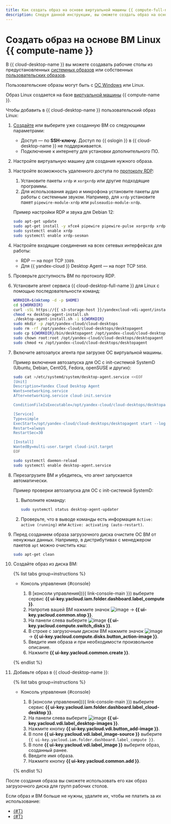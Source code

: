 ```yaml
---
title: Как создать образ на основе виртуальной машины {{ compute-full-name }} Linux в {{ cloud-desktop-full-name }}
description: Следуя данной инструкции, вы сможете создать образ на основе виртуальной машины Linux.
---
```


# Создать образ на основе ВМ Linux {{ compute-name }}

В {{ cloud-desktop-name }} вы можете создавать рабочие столы из предустановленных [системных образов](../../concepts/images.md) или собственных [пользовательских образов](../../concepts/images.md#custom-images).

Пользовательские образы могут быть с [ОС Windows](create-from-windows.md) или Linux.

Образ Linux создается на базе [виртуальной машины](../../../compute/concepts/vm.md) {{ compute-name }}.

Чтобы добавить в {{ cloud-desktop-name }} пользовательский образ Linux:

1. [Создайте](../../../compute/operations/vm-create/create-linux-vm.md) или выберите уже созданную ВМ со следующими параметрами:
   * Доступ — по **SSH-ключу**. Доступ по {{ oslogin }} в {{ cloud-desktop-name }} не поддерживается.
   * Подключение к интернету для установки дополнительного ПО.

1. Настройте виртуальную машину для создания нужного образа.
1. Настройте возможность удаленного доступа по [протоколу RDP](https://ru.wikipedia.org/wiki/Remote_Desktop_Protocol):
   1. Установите пакеты `xrdp` и `xorgxrdp` или другие подходящие программы.
   1. Для использования аудио и микрофона установите пакеты для работы с системным звуком. Например, для `xrdp` установите пакет `pipewire-module-xrdp` или `pulseaudio-module-xrdp`.
   
    Пример настройки RDP и звука для Debian 12:

    ```bash
    sudo apt-get update
    sudo apt-get install -y xfce4 pipewire pipewire-pulse xorgxrdp xrdp pipewire-module-xrdp
    sudo systemctl enable xrdp
    sudo systemctl enable xrdp-sesman
    ```

1. Настройте входящие соединения на всех сетевых интерфейсах для работы:
   * RDP — на порт TCP `3389`.
   * Для {{ yandex-cloud }} Desktop Agent — на порт TCP `5050`.

1. Проверьте доступность ВМ по протоколу RDP.

1. Установите агент сервиса {{ cloud-desktop-full-name }} для Linux с помощью последовательности команд:
  
    ```bash
    WORKDIR=$(mktemp -d -p $HOME)
    cd ${WORKDIR}
    curl -sSL https://{{ s3-storage-host }}/yandexcloud-vdi-agent/install.sh > desktop-agent-install.sh
    chmod +x desktop-agent-install.sh
    ./desktop-agent-install.sh -i ${WORKDIR}
    sudo mkdir -p /opt/yandex-cloud/cloud-desktops
    sudo rm -rf /opt/yandex-cloud/cloud-desktops/desktopagent
    sudo cp ${WORKDIR}/bin/desktopagent /opt/yandex-cloud/cloud-desktops/
    sudo chown root:root /opt/yandex-cloud/cloud-desktops/desktopagent
    sudo chmod +x /opt/yandex-cloud/cloud-desktops/desktopagent
    ```

1. Включите автозапуск агента при загрузке ОС виртуальной машины.

    Пример включения автозапуска для ОС с init-системой SystemD (Ubuntu, Debian, CentOS, Fedora, openSUSE и других):

    ```bash
    sudo cat >/etc/systemd/system/desktop-agent.service <<EOF
    [Unit]
    Description=Yandex Cloud Desktop Agent
    Wants=networking.service
    After=networking.service cloud-init.service

    ConditionFileIsExecutable=/opt/yandex-cloud/cloud-desktops/desktopagent

    [Service]
    Type=simple
    ExecStart=/opt/yandex-cloud/cloud-desktops/desktopagent start --log-level debug
    Restart=always
    RestartSec=30

    [Install]
    WantedBy=multi-user.target cloud-init.target
    EOF

    sudo systemctl daemon-reload
    sudo systemctl enable desktop-agent.service
    ```

1. Перезагрузите ВМ и убедитесь, что агент запускается автоматически.
   
    Пример проверки автозапуска для ОС с init-системой SystemD:

   1. Выполните команду:
    
      ```bash
      sudo systemctl status desktop-agent-updater
      ```

    1. Проверьте, что в выводе команды есть информация `Active: active (running)` или `Active: activating (auto-restart)`.

1. Перед созданием образа загрузочного диска очистите ОС ВМ от ненужных данных. Например, в дистрибутивах с менеджером пакетов `apt` можно очистить кэш:

    ```bash
    sudo apt-get clean
    ```

1. Создайте образ из диска ВМ:

    {% list tabs group=instructions %}

    - Консоль управления {#console}

      1. В [консоли управления]({{ link-console-main }}) выберите сервис **{{ ui-key.yacloud.iam.folder.dashboard.label_compute }}**.
      1. Напротив вашей ВМ нажмите значок ![image](../../../_assets/console-icons/ellipsis.svg) → **{{ ui-key.yacloud.common.stop }}**.
      1. На панели слева выберите ![image](../../../_assets/console-icons/hard-drive.svg) **{{ ui-key.yacloud.compute.switch_disks }}**.
      1. В строке с загрузочным диском ВМ нажмите значок ![image](../../../_assets/console-icons/ellipsis.svg) → **{{ ui-key.yacloud.compute.disks.button_action-image }}**.
      1. Введите имя образа и при необходимости произвольное описание.
      1. Нажмите **{{ ui-key.yacloud.common.create }}**.

    {% endlist %}

1. Добавьте образ в {{ cloud-desktop-name }}:

    {% list tabs group=instructions %}

    - Консоль управления {#console}

      1. В [консоли управления]({{ link-console-main }}) выберите сервис **{{ ui-key.yacloud.iam.folder.dashboard.label_cloud-desktop }}**.
      1. На панели слева выберите ![image](../../../_assets/console-icons/layers.svg) **{{ ui-key.yacloud.vdi.label_desktop-images }}**.
      1. Нажмите кнопку **{{ ui-key.yacloud.vdi.button_add-image }}**.
      1. В поле **{{ ui-key.yacloud.vdi.label_image-source }}** выберите `{{ ui-key.yacloud.iam.folder.dashboard.label_compute }}`.
      1. В поле **{{ ui-key.yacloud.vdi.label_image }}** выберите образ, созданный ранее.
      1. Введите имя образа.
      1. Нажмите кнопку **{{ ui-key.yacloud.common.add }}**.

    {% endlist %}

После создания образа вы сможете использовать его как образ загрузочного диска для групп рабочих столов.

Если образ и ВМ больше не нужны, удалите их, чтобы не платить за их использование:

* [{#T}](../../../compute/operations/vm-control/vm-delete.md)
* [{#T}](../../../compute/operations/image-control/delete.md)
